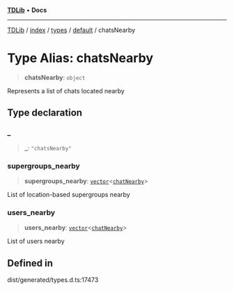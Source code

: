 [**TDLib**](../../../../../../README.md) • **Docs**

***

[TDLib](../../../../../../modules.md) / [index](../../../../../README.md) / [types](../../../README.md) / [default](../README.md) / chatsNearby

# Type Alias: chatsNearby

> **chatsNearby**: `object`

Represents a list of chats located nearby

## Type declaration

### \_

> **\_**: `"chatsNearby"`

### supergroups\_nearby

> **supergroups\_nearby**: [`vector`](vector.md)\<[`chatNearby`](chatNearby.md)\>

List of location-based supergroups nearby

### users\_nearby

> **users\_nearby**: [`vector`](vector.md)\<[`chatNearby`](chatNearby.md)\>

List of users nearby

## Defined in

dist/generated/types.d.ts:17473

